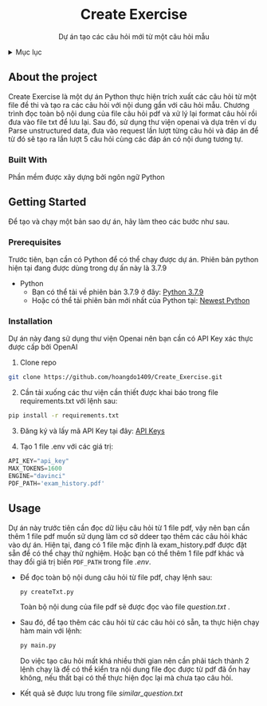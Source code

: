 <br />
<div align="center">
  <h1 align="center">Create Exercise</h1>

  <p align="center">
    Dự án tạo các câu hỏi mới từ một câu hỏi mẫu  
   </p>
</div>

<!-- TABLE OF CONTENTS -->
<details>
  <summary>Mục lục</summary>
  <ol>
    <li>
      <a href="#about-the-project">Về Dự Án</a>
      <ul>
        <li><a href="#built-with">Built With</a></li>
      </ul>
    </li>
    <li>
      <a href="#getting-started">Bắt đầu</a>
      <ul>
        <li><a href="#prerequisites">Prerequisites</a></li>
        <li><a href="#installation">Installation</a></li>
      </ul>
    </li>
    <li><a href="#usage">Usage</a></li>
  </ol>
</details>

<!-- ABOUT THE PROJECT -->
## About the project
Create Exercise là một dự án Python thực hiện trích xuất các câu hỏi từ một file đề thi và tạo ra các câu hỏi với nội dung gần với câu hỏi mẫu.
Chương trình đọc toàn bộ nội dung của file câu hỏi pdf và xử lý lại format câu hỏi rồi đưa vào file txt để lưu lại.
Sau đó, sử dụng thư viện openai và dựa trên ví dụ Parse unstructured data, đưa vào request lần lượt từng câu hỏi và đáp án để từ đó sẽ tạo ra lần lượt 5 câu hỏi cùng các đáp án có nội dung tương tự.

### Built With
Phần mềm được xây dựng bởi ngôn ngữ Python

## Getting Started
Để tạo và chạy một bản sao dự án, hãy làm theo các bước như sau.

### Prerequisites
Trước tiên, bạn cần có Python để có thể chạy được dự án. Phiên bản python hiện tại đang được dùng trong dự ấn này là 3.7.9
* Python
  * Bạn có thể tải về phiên bản 3.7.9 ở đây: [Python 3.7.9](https://www.python.org/downloads/release/python-379/)
  * Hoặc có thể tải phiên bản mới nhất của Python tại: [Newest Python](https://www.python.org/downloads/)

### Installation
Dự án này đang sử dụng thư viện Openai nên bạn cần có API Key xác thực được cấp bởi OpenAI
1. Clone repo
```sh
git clone https://github.com/hoangdo1409/Create_Exercise.git
```

2. Cần tải xuống các thư viện cần thiết được khai báo trong file requirements.txt với lệnh sau:
  ```sh
  pip install -r requirements.txt
  ```
  
3. Đăng ký và lấy mã API Key tại đây:  [API Keys](https://platform.openai.com/account/api-keys/) 

4. Tạo 1 file .env với các giá trị:
```python
API_KEY="api_key"
MAX_TOKENS=1600
ENGINE="davinci"
PDF_PATH='exam_history.pdf'
```

<!-- USAGE EXAMPLES -->
## Usage
Dự án này trước tiên cần đọc dữ liệu câu hỏi từ 1 file pdf, vậy nên bạn cần thêm 1 file pdf muốn sử dụng làm cơ sở ddeer tạo thêm các câu hỏi khác vào dự án. Hiện tại, đang có 1 file mặc định là exam_history.pdf được đặt sẵn để có thể chạy thử nghiệm. Hoặc bạn có thể thêm 1 file pdf khác và thay đổi giá trị biến ```PDF_PATH``` trong file <i>.env</i>.

* Để đọc toàn bộ nội dung câu hỏi từ file pdf, chạy lệnh sau:
  ```sh
  py createTxt.py
  ```
  Toàn bộ nội dung của file pdf sẽ được đọc vào file <i> question.txt </i>.
  
* Sau đó, để tạo thêm các câu hỏi từ các câu hỏi có sẵn, ta thực hiện chạy hàm main với lệnh:
  ```sh
  py main.py
  ```
  Do việc tạo câu hỏi mất khá nhiều thời gian nên cần phải tách thành 2 lệnh chạy là để có thể kiển tra nội dung file đọc được từ pdf đã ổn hay không, nếu thất bại có thể thực hiện đọc lại mà chưa tạo câu hỏi.
  
* Kết quả sẽ được lưu trong file <i> similar_question.txt </i>

